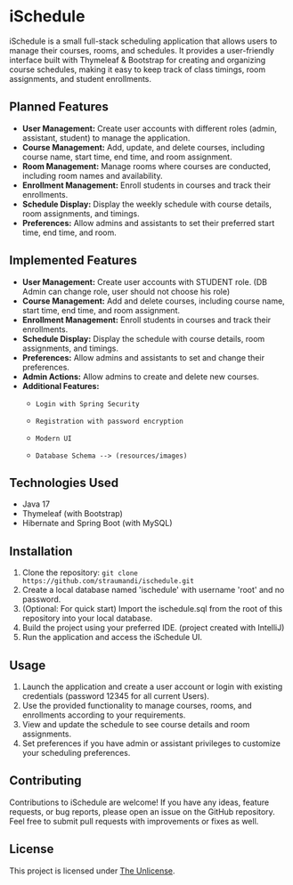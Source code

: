 # iSchedule

iSchedule is a small full-stack scheduling application that allows users to manage their courses, rooms, and schedules.
It provides a user-friendly interface built with Thymeleaf & Bootstrap for creating and organizing course schedules,
making it easy to keep track of class timings, room assignments, and student enrollments.

## Planned Features

- **User Management:** Create user accounts with different roles (admin, assistant, student) to manage the application.
- **Course Management:** Add, update, and delete courses, including course name, start time, end time, and room
  assignment.
- **Room Management:** Manage rooms where courses are conducted, including room names and availability.
- **Enrollment Management:** Enroll students in courses and track their enrollments.
- **Schedule Display:** Display the weekly schedule with course details, room assignments, and timings.
- **Preferences:** Allow admins and assistants to set their preferred start time, end time, and room.

## Implemented Features

- **User Management:** Create user accounts with STUDENT role. (DB Admin can change role, user should not choose his
  role)
- **Course Management:** Add and delete courses, including course name, start time, end time, and room assignment.
- **Enrollment Management:** Enroll students in courses and track their enrollments.
- **Schedule Display:** Display the schedule with course details, room assignments, and timings.
- **Preferences:** Allow admins and assistants to set and change their preferences.
- **Admin Actions:** Allow admins to create and delete new courses.
- **Additional Features:** 
  -     Login with Spring Security
  -     Registration with password encryption
  -     Modern UI
  -     Database Schema --> (resources/images)

## Technologies Used

- Java 17
- Thymeleaf (with Bootstrap)
- Hibernate and Spring Boot (with MySQL)

## Installation

1. Clone the repository: `git clone https://github.com/straumandi/ischedule.git`
2. Create a local database named 'ischedule' with username 'root' and no password.
3. (Optional: For quick start) Import the ischedule.sql from the root of this repository into your local database.
4. Build the project using your preferred IDE. (project created with IntelliJ) 
5. Run the application and access the iSchedule UI.

## Usage

1. Launch the application and create a user account or login with existing credentials (password 12345 for all current
   Users).
2. Use the provided functionality to manage courses, rooms, and enrollments according to your requirements.
3. View and update the schedule to see course details and room assignments.
4. Set preferences if you have admin or assistant privileges to customize your scheduling preferences.

## Contributing

Contributions to iSchedule are welcome! If you have any ideas, feature requests, or bug reports, please open an issue on
the GitHub repository.  
Feel free to submit pull requests with improvements or fixes as well.

## License

This project is licensed under [The Unlicense](https://opensource.org/licenses/unlicense).
